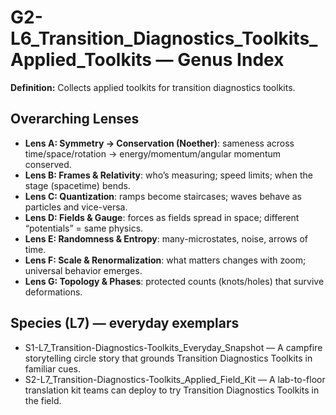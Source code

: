# G2-L6_Transition_Diagnostics_Toolkits_Applied_Toolkits — Genus Index
**Definition:** Collects applied toolkits for transition diagnostics toolkits.

## Overarching Lenses

- **Lens A: Symmetry -> Conservation (Noether)**: sameness across time/space/rotation → energy/momentum/angular momentum conserved.
- **Lens B: Frames & Relativity**: who’s measuring; speed limits; when the stage (spacetime) bends.
- **Lens C: Quantization**: ramps become staircases; waves behave as particles and vice-versa.
- **Lens D: Fields & Gauge**: forces as fields spread in space; different “potentials” = same physics.
- **Lens E: Randomness & Entropy**: many-microstates, noise, arrows of time.
- **Lens F: Scale & Renormalization**: what matters changes with zoom; universal behavior emerges.
- **Lens G: Topology & Phases**: protected counts (knots/holes) that survive deformations.

## Species (L7) — everyday exemplars
- S1-L7_Transition-Diagnostics-Toolkits_Everyday_Snapshot — A campfire storytelling circle story that grounds Transition Diagnostics Toolkits in familiar cues.
- S2-L7_Transition-Diagnostics-Toolkits_Applied_Field_Kit — A lab-to-floor translation kit teams can deploy to try Transition Diagnostics Toolkits in the field.
